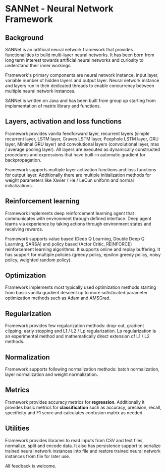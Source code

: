 # SANNet - Neural Network Framework

## Background
SANNet is an artificial neural network framework that provides functionalities to build multi-layer neural networks. It has been born from long term interest towards artificial neural networks and curiosity to understand their inner workings.

Framework's primary components are neural network instance, input layer, variable number of hidden layers and output layer. Neural network instance and layers run in their dedicated threads to enable concurrency between multiple neural network instances.

SANNet is written on Java and has been built from group up starting from implementation of matrix library and functions. 

## Layers, activation and loss functions
Framework provides vanilla feedforward layer, recurrent layers (simple recurrent layer, LSTM layer, Graves LSTM layer, Peephole LSTM layer, GRU layer, Minimal GRU layer) and convolutional layers (convolutional layer, max / average pooling layer). All layers are executed as dynamically constructed procedures and expressions that have built-in automatic gradient for backpropagation.

Framework supports multiple layer activation functions and loss functions for output layer. Additionally there are multiple initialization methods for weight parameters like Xavier / He / LeCun uniform and normal initializations.

## Reinforcement learning
Framework implements deep reinforcement learning agent that communicates with environment through defined interface. Deep agent learns via experience by taking actions through environment states and receiving rewards.

Framework supports value based (Deep Q Learning, Double Deep Q Learning, SARSA) and policy based (Actor Critic, REINFORCE) reinforcement learning algorithms. It supports online and replay buffering. It has support for multiple policies (greedy policy, epsilon greedy policy, noisy policy, weighted random policy).

## Optimization
Framework implements most typically used optimization methods starting from basic vanilla gradient descent up to more sofisticated parameter optimization methods such as Adam and AMSGrad.

## Regularization
Framework provides few regularization methods: drop-out, gradient clipping, early stopping and L1 / L2 / Lp regularization. Lp regularization is an experimental method and mathematically direct extension of L1 / L2 methods.

## Normalization
Framework supports following normalization methods: batch normalization, layer normalization and weight normalization.

## Metrics
Framework provides accuracy metrics for **regression**. Additionally it provides basic metrics for **classification** such as accuracy, precision, recall, specificity and F1 score and calculates confusion matrix as needed.

## Utilities
Framework provides libraries to read inputs from CSV and text files, normalize, split and encode data. It also has persistence support to serialize trained neural network instances into file and restore trained neural network instances from file for later use.

All feedback is welcome.
